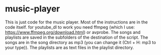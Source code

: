 # music-player
This is just code for the music player.
Most of the instructions are in the code itself.
for youtube_dl to work you need ffmpeg (which I use: https://www.ffmpeg.org/download.html) or avprobe.
The songs and playlists are saved in the subfolders of the destination of the script.
The songs are in the song directory as mp3 (you can change it (Ctrl + H: mp3 to your type)).
The playlists are as text files in the playlist directory.
